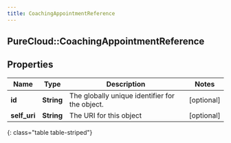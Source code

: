 ```yaml
---
title: CoachingAppointmentReference
---
```

## PureCloud::CoachingAppointmentReference

## Properties

|Name | Type | Description | Notes|
|------------ | ------------- | ------------- | -------------|
| **id** | **String** | The globally unique identifier for the object. | [optional] |
| **self_uri** | **String** | The URI for this object | [optional] |
{: class="table table-striped"}


